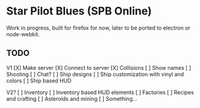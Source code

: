 Star Pilot Blues (SPB Online)
==============================

Work in progress, built for firefox for now, later to be ported to electron or node-webkit.

TODO
----

V1
[X] Make server
[X] Connect to server
[X] Collisions
[ ] Show names
[ ] Shooting
[ ] Chat?
[ ] Ship designs
[ ] Ship customization with vinyl and colors
[ ] Ship based HUD

V2?
[ ] Inventory
[ ] Inventory based HUD elements
[ ] Factories
[ ] Recipes and crafting
[ ] Asteroids and mining
[ ] Something...
